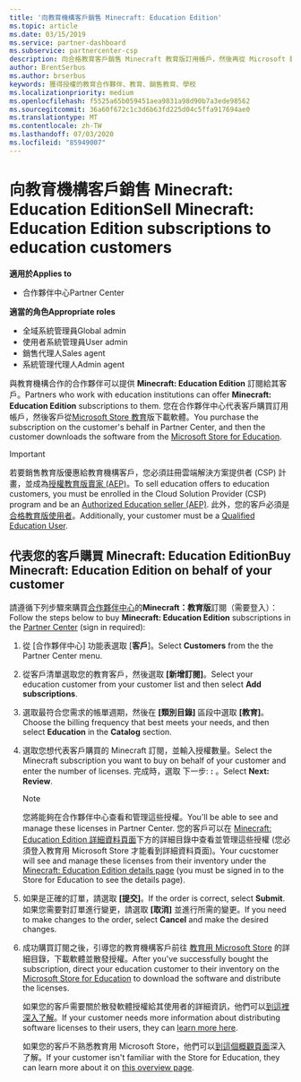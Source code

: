 ```yaml
---
title: '向教育機構客戶銷售 Minecraft: Education Edition'
ms.topic: article
ms.date: 03/15/2019
ms.service: partner-dashboard
ms.subservice: partnercenter-csp
description: 向合格教育客戶銷售 Minecraft 教育版訂用帳戶，然後再從 Microsoft 教育商店下載這些訂閱。
author: BrentSerbus
ms.author: brserbus
keywords: 獲得授權的教育合作夥伴、教育、銷售教育、學校
ms.localizationpriority: medium
ms.openlocfilehash: f5525a65b059451aea9831a98d90b7a3ede98562
ms.sourcegitcommit: 36a60f672c1c3d6b63fd225d04c5ffa917694ae0
ms.translationtype: MT
ms.contentlocale: zh-TW
ms.lasthandoff: 07/03/2020
ms.locfileid: "85949007"
---
```

# <a name="sell-minecraft-education-edition-subscriptions-to-education-customers"></a><span data-ttu-id="0882f-104">向教育機構客戶銷售 Minecraft: Education Edition</span><span class="sxs-lookup"><span data-stu-id="0882f-104">Sell Minecraft: Education Edition subscriptions to education customers</span></span>

<span data-ttu-id="0882f-105">**適用於**</span><span class="sxs-lookup"><span data-stu-id="0882f-105">**Applies to**</span></span>

-  <span data-ttu-id="0882f-106">合作夥伴中心</span><span class="sxs-lookup"><span data-stu-id="0882f-106">Partner Center</span></span>

<span data-ttu-id="0882f-107">**適當的角色**</span><span class="sxs-lookup"><span data-stu-id="0882f-107">**Appropriate roles**</span></span>
-   <span data-ttu-id="0882f-108">全域系統管理員</span><span class="sxs-lookup"><span data-stu-id="0882f-108">Global admin</span></span>
-   <span data-ttu-id="0882f-109">使用者系統管理員</span><span class="sxs-lookup"><span data-stu-id="0882f-109">User admin</span></span>
-   <span data-ttu-id="0882f-110">銷售代理人</span><span class="sxs-lookup"><span data-stu-id="0882f-110">Sales agent</span></span>
-   <span data-ttu-id="0882f-111">系統管理代理人</span><span class="sxs-lookup"><span data-stu-id="0882f-111">Admin agent</span></span>

<span data-ttu-id="0882f-112">與教育機構合作的合作夥伴可以提供 **Minecraft: Education Edition** 訂閱給其客戶。</span><span class="sxs-lookup"><span data-stu-id="0882f-112">Partners who work with education institutions can offer **Minecraft: Education Edition** subscriptions to them.</span></span> <span data-ttu-id="0882f-113">您在合作夥伴中心代表客戶購買訂用帳戶，然後客戶從[Microsoft Store 教育](https://educationstore.microsoft.com)版下載軟體。</span><span class="sxs-lookup"><span data-stu-id="0882f-113">You purchase the subscription on the customer's behalf in Partner Center, and then the customer downloads the software from the [Microsoft Store for Education](https://educationstore.microsoft.com).</span></span> 

>[!IMPORTANT]
><span data-ttu-id="0882f-114">若要銷售教育版優惠給教育機構客戶，您必須註冊雲端解決方案提供者 (CSP) 計畫，並成為[授權教育版賣家 (AEP)](https://www.mepn.com)。</span><span class="sxs-lookup"><span data-stu-id="0882f-114">To sell education offers to education customers, you must be enrolled in the Cloud Solution Provider (CSP) program and be an [Authorized Education seller (AEP)](https://www.mepn.com).</span></span> <span data-ttu-id="0882f-115">此外，您的客戶必須是[合格教育版使用者](https://www.microsoftvolumelicensing.com/DocumentSearch.aspx?Mode=3&DocumentTypeId=7)。</span><span class="sxs-lookup"><span data-stu-id="0882f-115">Additionally, your customer must be a [Qualified Education User](https://www.microsoftvolumelicensing.com/DocumentSearch.aspx?Mode=3&DocumentTypeId=7).</span></span>  

 
## <a name="buy-minecraft-education-edition-on-behalf-of-your-customer"></a><span data-ttu-id="0882f-116">代表您的客戶購買 **Minecraft: Education Edition**</span><span class="sxs-lookup"><span data-stu-id="0882f-116">Buy **Minecraft: Education Edition** on behalf of your customer</span></span>

<span data-ttu-id="0882f-117">請遵循下列步驟來購買[合作夥伴中心](https://partnercenter.microsoft.com/pcv/dashboard/overview
)的**Minecraft：教育版**訂閱（需要登入）：</span><span class="sxs-lookup"><span data-stu-id="0882f-117">Follow the steps below to buy **Minecraft: Education Edition** subscriptions in the [Partner Center](https://partnercenter.microsoft.com/pcv/dashboard/overview
) (sign in required):</span></span>

  1.  <span data-ttu-id="0882f-118">從 [合作夥伴中心] 功能表選取 [**客戶**]。</span><span class="sxs-lookup"><span data-stu-id="0882f-118">Select **Customers** from the the Partner Center menu.</span></span>
  
  2.  <span data-ttu-id="0882f-119">從客戶清單選取您的教育客戶，然後選取 **\[新增訂閱\]**。</span><span class="sxs-lookup"><span data-stu-id="0882f-119">Select your education customer from your customer list and then select **Add subscriptions**.</span></span>
  
  3.  <span data-ttu-id="0882f-120">選取最符合您需求的帳單週期，然後在 **\[類別目錄\]** 區段中選取 **\[教育\]**。</span><span class="sxs-lookup"><span data-stu-id="0882f-120">Choose the billing frequency that best meets your needs, and then select **Education** in the **Catalog** section.</span></span>

  4.  <span data-ttu-id="0882f-121">選取您想代表客戶購買的 Minecraft 訂閱，並輸入授權數量。</span><span class="sxs-lookup"><span data-stu-id="0882f-121">Select the Minecraft subscription you want to buy on behalf of your customer and enter the number of licenses.</span></span> <span data-ttu-id="0882f-122">完成時，選取 下一步: **:** 。</span><span class="sxs-lookup"><span data-stu-id="0882f-122">Select **Next: Review**.</span></span>

      >[!NOTE]
      ><span data-ttu-id="0882f-123">您將能夠在合作夥伴中心查看和管理這些授權。</span><span class="sxs-lookup"><span data-stu-id="0882f-123">You'll be able to see and manage these licenses in Partner Center.</span></span> <span data-ttu-id="0882f-124">您的客戶可以在 [Minecraft: Education Edition 詳細資料頁面](https://educationstore.microsoft.com/store/details/minecraft-education-edition/9nblggh4r2r6)下方的詳細目錄中查看並管理這些授權 (您必須登入教育用 Microsoft Store 才能看到詳細資料頁面)。</span><span class="sxs-lookup"><span data-stu-id="0882f-124">Your cucstomer will see and manage these licenses from their inventory under the [Minecraft: Education Edition details page](https://educationstore.microsoft.com/store/details/minecraft-education-edition/9nblggh4r2r6) (you must be signed in to the Store for Education to see the details page).</span></span> 

  5.  <span data-ttu-id="0882f-125">如果是正確的訂單，請選取 **\[提交\]**。</span><span class="sxs-lookup"><span data-stu-id="0882f-125">If the order is correct, select **Submit**.</span></span> <span data-ttu-id="0882f-126">如果您需要對訂單進行變更，請選取 **\[取消\]** 並進行所需的變更。</span><span class="sxs-lookup"><span data-stu-id="0882f-126">If you need to make changes to the order, select **Cancel** and make the desired changes.</span></span>   

  6.  <span data-ttu-id="0882f-127">成功購買訂閱之後，引導您的教育機構客戶前往 [教育用 Microsoft Store](https://educationstore.microsoft.com) 的詳細目錄，下載軟體並散發授權。</span><span class="sxs-lookup"><span data-stu-id="0882f-127">After you've successfully bought the subscription, direct your education customer to their inventory on the [Microsoft Store for Education](https://educationstore.microsoft.com) to download the software and distribute the licenses.</span></span>

      <span data-ttu-id="0882f-128">如果您的客戶需要關於散發軟體授權給其使用者的詳細資訊，他們可以[到這裡深入了解](https://docs.microsoft.com/education/windows/school-get-minecraft#distribute-minecraft)。</span><span class="sxs-lookup"><span data-stu-id="0882f-128">If your customer needs more information about distributing software licenses to their users, they can [learn more here](https://docs.microsoft.com/education/windows/school-get-minecraft#distribute-minecraft).</span></span>  
  
      <span data-ttu-id="0882f-129">如果您的客戶不熟悉教育用 Microsoft Store，他們可以[到這個概觀頁面](https://docs.microsoft.com/microsoft-store/windows-store-for-business-overview)深入了解。</span><span class="sxs-lookup"><span data-stu-id="0882f-129">If your customer isn't familiar with the Store for Education, they can learn more about it on [this overview page](https://docs.microsoft.com/microsoft-store/windows-store-for-business-overview).</span></span>  

      

